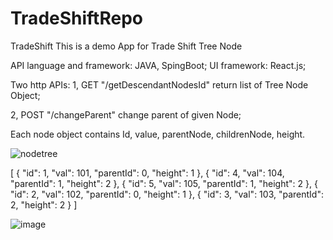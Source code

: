 # TradeShiftRepo
 TradeShift
This is a demo App for Trade Shift Tree Node

API language and framework: JAVA, SpingBoot;
UI framework: React.js;

Two http APIs:
1, GET "/getDescendantNodesId" return list of Tree Node Object;

2, POST "/changeParent" change parent of given Node;


Each node object contains Id, value, parentNode, childrenNode, height.

![nodetree](https://user-images.githubusercontent.com/55010634/138937614-d22d0c42-1405-49c3-b3e2-0ee4f4458a98.png)

[
    {
        "id": 1,
        "val": 101,
        "parentId": 0,
        "height": 1
    },
    {
        "id": 4,
        "val": 104,
        "parentId": 1,
        "height": 2
    },
    {
        "id": 5,
        "val": 105,
        "parentId": 1,
        "height": 2
    },
    {
        "id": 2,
        "val": 102,
        "parentId": 0,
        "height": 1
    },
    {
        "id": 3,
        "val": 103,
        "parentId": 2,
        "height": 2
    }
]

![image](https://user-images.githubusercontent.com/55010634/138938360-8002196d-3c7a-4c15-baab-ab24c72ef2ef.png)

